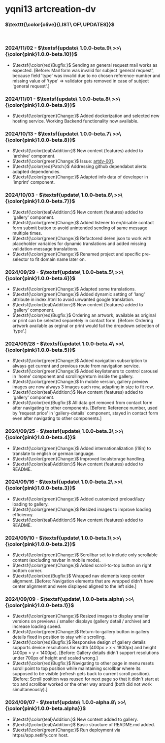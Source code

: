 # yqni13 artcreation-dv

### $\texttt{\color{olive}{LIST\ OF\ UPDATES}}$

<br>

### 2024/11/02 - $\textsf{update\ 1.0.0-beta.9\ >>\ {\color{pink}1.0.0-beta.10}}$

- $\textsf{\color{red}Bugfix:}$ Sending an general request mail works as expected. [Before: Mail form was invalid for subject 'general request', because field 'type' was invalid due to no chosen reference-number and missing value of 'type' => validator gets removed in case of subject 'general request'.]

### 2024/11/01 - $\textsf{update\ 1.0.0-beta.8\ >>\ {\color{pink}1.0.0-beta.9}}$

- $\textsf{\color{green}Change:}$ Added dockerization and selected new hosting service. Working Backend functionality now available.

### 2024/10/13 - $\textsf{update\ 1.0.0-beta.7\ >>\ {\color{pink}1.0.0-beta.8}}$

- $\textsf{\color{teal}Addition:}$ New content (features) added to 'archive' component.
- $\textsf{\color{green}Change:}$ Issue: <a href="https://github.com/yqni13/artcreation-dv/issues/42">artdv-001</a>.
- $\textsf{\color{red}Patch:}$ Addressing github dependabot alerts: adapted dependencies.
- $\textsf{\color{green}Change:}$ Adapted info data of developer in 'imprint' component.

### 2024/10/03 - $\textsf{update\ 1.0.0-beta.6\ >>\ {\color{pink}1.0.0-beta.7}}$

- $\textsf{\color{teal}Addition:}$ New content (features) added to 'gallery' component.
- $\textsf{\color{green}Change:}$ Added listener to en/disable contact form submit button to avoid unintended sending of same message multiple times.
- $\textsf{\color{green}Change:}$ Refactored de/en.json to work with placeholder variables for dynamic translations and added missing validation-message translations.
- $\textsf{\color{green}Change:}$ Renamed project and specific pre-selector to fit domain name later on.

### 2024/09/29 - $\textsf{update\ 1.0.0-beta.5\ >>\ {\color{pink}1.0.0-beta.6}}$

- $\textsf{\color{green}Change:}$ Adapted some translations.
- $\textsf{\color{green}Change:}$ Added dynamic setting of 'lang' attribute in index.html to avoid unwanted google translation.
- $\textsf{\color{teal}Addition:}$ New content (features) added to 'gallery' component.
- $\textsf{\color{red}Bugfix:}$ Ordering an artwork, available as original or print can be selected separetely in contact form. [Before: Ordering artwork available as orginal or print would fail the dropdown selection of 'type'.]

### 2024/09/28 - $\textsf{update\ 1.0.0-beta.4\ >>\ {\color{pink}1.0.0-beta.5}}$

- $\textsf{\color{green}Change:}$ Added navigation subscription to always get current and previous route from navigation service.
- $\textsf{\color{green}Change:}$ Added keylisteners to control carousel in 'home' component and scrolling/return inside the gallery.
- $\textsf{\color{green}Change:}$ In mobile version, gallery preview images are now always 3 images each row, adapting in size to fit row.
- $\textsf{\color{teal}Addition:}$ New content (features) added to 'gallery' component.
- $\textsf{\color{red}Bugfix:}$ All data get removed from contact form after navigating to other components. [Before: Reference number, used by 'request price' in 'gallery-details' component, stayed in contact form even after navigating to other components.]

### 2024/09/25 - $\textsf{update\ 1.0.0-beta.3\ >>\ {\color{pink}1.0.0-beta.4}}$

- $\textsf{\color{green}Change:}$ Added internationalization (i18n) to translate to english or german language.
- $\textsf{\color{green}Change:}$ Improved localstorage handling.
- $\textsf{\color{teal}Addition:}$ New content (features) added to README.

### 2024/09/16 - $\textsf{update\ 1.0.0-beta.2\ >>\ {\color{pink}1.0.0-beta.3}}$

- $\textsf{\color{green}Change:}$ Added customized preload/lazy loading to gallery.
- $\textsf{\color{green}Change:}$ Resized images to improve loading efficiency.
- $\textsf{\color{teal}Addition:}$ New content (features) added to README.

### 2024/09/10 - $\textsf{update\ 1.0.0-beta.1\ >>\ {\color{pink}1.0.0-beta.2}}$

- $\textsf{\color{green}Change:}$ Scrollbar set to include only scrollable content (excluding navbar in mobile mode).
- $\textsf{\color{green}Change:}$ Added scroll-to-top button on right bottom corner.
- $\textsf{\color{red}Bugfix:}$ Wrapped nav elements keep center alignment. [Before: Navigation elements that are wrapped didn't have center alignment and were displayed aligned to the left side.]

### 2024/09/09 - $\textsf{update\ 1.0.0-beta.alpha\ >>\ {\color{pink}1.0.0-beta.1}}$

- $\textsf{\color{green}Change:}$ Resized images to display smaller versions on previews / smaller displays (gallery detail / archive) and increase loading speed.
- $\textsf{\color{green}Change:}$ Return-to-gallery button in gallery details fixed in position to stay while scrolling.
- $\textsf{\color{red}Bugfix:}$ Responsive design of gallery details supports device resolutions for width (400px > x < 1800px) and height (400px > y < 1400px). [Before: Gallery details didn't support resolutions under 700px of height and scaled wrong.]
- $\textsf{\color{red}Bugfix:}$ Navigating to other page in menu resets scroll point to top position while maintaining scrollbar where its supposed to be visible (refresh gets back to current scroll position). [Before: Scroll position was reused for next page so that it didn't start at top and scrollbar worked or the other way around (both did not work simultaneously).]

### 2024/09/07 - $\textsf{update\ 1.0.0-alpha.8\ >>\ {\color{pink}1.0.0-beta.alpha}}$

- $\textsf{\color{teal}Addition:}$ New content added to gallery.
- $\textsf{\color{teal}Addition:}$ Basic structure of README.md added.
- $\textsf{\color{green}Change:}$ Run deployment via https//app.netlify.com host.